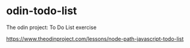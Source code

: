 # odin-todo-list
The odin project: To Do List exercise

https://www.theodinproject.com/lessons/node-path-javascript-todo-list
